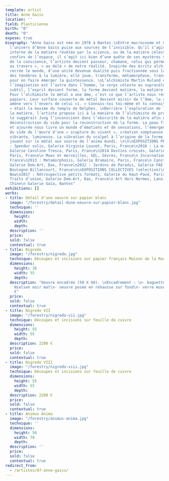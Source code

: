 ```yaml
---
template: artist
title: Anne Gaiss
location: ''
field: Plasticienne
birth: "0"
death: "0"
expose: true
biography: "Anne Gaiss est née en 1976 à Nantes.\nEntre macrocosme et microcosme,
  l’univers d’Anne Gaiss puise aux sources de l’invisible. Qu’il s’agisse de la structure
  interne de la matière révélée par la science, ou de la matière céleste perdue aux
  confins de l’espace, il s’agit ici bien d’une quête de ses mystères sur les chemins
  de la conscience, l’artiste devient passeur, chamane, celui qui permet de voir «
  au travers », « au delà » de notre réalité. Inspirée des écrits alchimistes, elle
  recrée le monde, d’une unité devenue dualité puis fractionnée sous la lame du scalpel,
  des ténèbres à la lumière, elle joue, transforme, métamorphose, transmute le visible
  pour en faire émerger la quintessence. \nL’alchimiste Martin Ruland disait que «
  l’imagination est l’astre dans l’homme, le corps céleste ou supracéleste ».\nImpalpable,
  subtil, l’esprit devient forme, la forme devient matière, la matière devient conscience.
  Pour l’alchimiste le métal a une âme, c’est ce que l’artiste nous révèle dans ces
  papiers. Leur surface couverte de métal devient miroir de l’âme, la ciselure nous
  amène vers l’envers de celui ci. « Connais-toi toi-même et tu connaitras l’univers
  » était la maxime du temple de Delphes. \nDerrière l’exploration de la nature de
  la matière, l’artiste propose ici à la manière de l’alchimiste de projeter comme
  le suggérait Jung l’inconscient dans l’obscurité de la matière afin de l’illuminer.\nLa
  déconstruction du vide pour la reconstruction de la forme. La peau finement soulevée
  et ajourée nous livre un monde d’émotions et de sensations, l’émergence à partir
  du vide de l’œuvre d’une « scupture du vivant », création somptueuse ondulante,
  vibrante, lumineuse. La vibration du scalpel à l’origine de la forme, la lumière
  jouant sur le métal aux source de l’anima mundi. \n\n\nEXPOSITIONS PERSONNELLES\n\n2018
  : Spendor solis, Galerie Virginie Louvet, Paris, France\n2016 : La matière et l’espace,
  Galerie Caroline Tresca, Paris, France\n2014 Destins croisés, Galerie du Haut-Pavé,
  Paris, France\n Mues et merveilles, SEL, Sèvres, France\n Incarnation, Maison Laffitte,
  France\n2013 : Metamorphosis, Galerie Brumaire, Paris, France\n Constellations organiques,
  Galerie Dom-Art, Dax, France\n2012 : Jardins de Paradis, Galerie FAE l’Atelier,
  Boulogne-Billancourt, France\n\nEXPOSITIONS COLLECTIVES (sélection)\n\n2018 : Drawing
  Now\n2017 : Rétrospective petits formats, Galerie du Haut-Pavé, Paris, France\n
  Traits d’union, Galerie Dom-Art, Dax, France\n Art Hors Normes, Lanxi Gallery, Shangaï,
  Chine\n Galerie Gaïa, Nantes"
exhibitions: []
works:
- title: Détail d'une oeuvre sur papier blanc
  image: "/forestry/detail-dune-oeuvre-sur-papier-blanc.jpg"
  technique: ''
  dimensions:
    height: 
    width: 
    depth: 
  description: ''
  price: 
  sold: false
  contextual: true
- title: Nigredo
  image: "/forestry/nigredo.jpg"
  technique: Découpes et incisions sur papier français Maison de la Roque
  dimensions:
    height: 38
    width: 55
    depth: 
  description: "Oeuvre encadrée (50 X 68). \nEncadrement : \n- baguette aluminium
    Nielsen noir mat\n- oeuvre posée en rehausse sur fond\n- verre musée.\n\n1300
    €"
  price: 
  sold: false
  contextual: true
- title: Nigredo VII
  image: "/forestry/nigredo-vii.jpg"
  technique: Découpes et incisions sur feuille de cuivre
  dimensions:
    height: 55
    width: 55
    depth: 
  description: 2200 €
  price: 
  sold: false
  contextual: true
- title: Nigredo VIII
  image: "/forestry/nigredo-viii.jpg"
  technique: Découpes et incisions sur feuille de cuivre
  dimensions:
    height: 55
    width: 55
    depth: 
  description: 2200 €
  price: 
  sold: false
  contextual: true
- title: Animus Anima
  image: "/forestry/animus-anima.jpg"
  technique: ''
  dimensions:
    height: 50
    width: 70
    depth: 
  description: ''
  price: 
  sold: false
  contextual: true
redirect_from:
  - /artistes/87-anne-gaiss/
---
```


